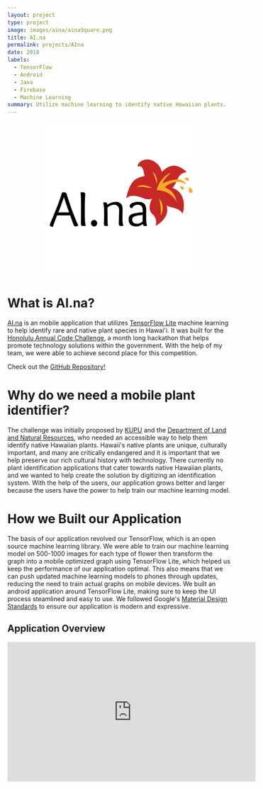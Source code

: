 ```yaml
---
layout: project
type: project
image: images/aina/ainaSquare.png
title: AI.na
permalink: projects/AIna
date: 2018
labels:
  - TensorFlow
  - Android
  - Java
  - Firebase
  - Machine Learning
summary: Utilize machine learning to identify native Hawaiian plants.
---
```


<p align="center">
  <img height="350" width="350" src="../images/aina/ainaLogo.png">
</p>

# What is AI.na?

[AI.na](https://devpost.com/software/guccigang) is an mobile application that utilizes [TensorFlow Lite](https://www.tensorflow.org/lite/) machine learning to help identify rare and native plant species in Hawai'i. It was built for the [Honolulu Annual Code Challenge](http://hacc.hawaii.gov/), a month long hackathon that helps promote technology solutions within the government. With the help of my team, we were able to achieve second place for this competition.

Check out the [GitHub Repository!](https://github.com/brendtmcfeeley/AI.na)

# Why do we need a mobile plant identifier?

The challenge was initially proposed by [KUPU](http://www.kupuhawaii.org/) and the [Department of Land and Natural Resources](https://dlnr.hawaii.gov/), who needed an accessible way to help them identify native Hawaiian plants. Hawaii's native plants are unique, culturally important, and many are critically endangered and it is important that we help preserve our rich cultural history with technology. There currently no plant identification applications that cater towards native Hawaiian plants, and we wanted to help create the solution by digitizing an identification system. With the help of the users, our application grows better and larger because the users have the power to help train our machine learning model.

# How we Built our Application

The basis of our application revolved our TensorFlow, which is an open source machine learning library. We were able to train our machine learning model on 500-1000 images for each type of flower then transform the graph into a mobile optimized graph using TensorFlow Lite, which helped us keep the performance of our application optimal. This also means that we can push updated machine learning models to phones through updates, reducing the need to train actual graphs on mobile devices. We built an android application around TensorFlow Lite, making sure to keep the UI process steamlined and easy to use. We followed Google's [Material Design Standards](https://material.io/design/) to ensure our application is modern and expressive.

## Application Overview

<p align="center">
    <iframe width="560" height="315" src="https://youtube.com/embed/Bln2W999FxA" frameborder="0" allowfullscreen></iframe>
</p>